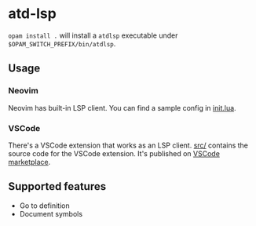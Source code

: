 # atd-lsp 

`opam install .` will install a `atdlsp` executable under `$OPAM_SWITCH_PREFIX/bin/atdlsp`.


## Usage
### Neovim 
Neovim has built-in LSP client. You can find a sample config in [init.lua](./init.lua).

### VSCode

There's a VSCode extension that works as an LSP client. [src/](./src/) contains the source code for the VSCode extension. It's published on [VSCode marketplace](https://marketplace.visualstudio.com/items?itemName=tysg.atd-vscode).

## Supported features

- Go to definition
- Document symbols
